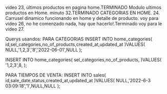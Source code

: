  video 23, últimos productos en pagina home.TERMINADO Modulo ultimos productos en Home.
minuto 32.TERMINADO CATEGORIAS EN HOME.
24. Carrusel dinamico funcionando en home y detalle de producto.
voy para video 26, no he comenzado nada, hay que hacerlo!.Terminado
voy para le video 27.

 Querys usandos:
 PARA CATEGORIAS
 INSERT INTO home_categories(
     id,sel_categories,no_of_products,created_at,updated_at
 )VALUES(
     NULL,'1,2,3','8','2022-06-01',NULL
 );

 INSERT INTO home_categories(
     sel_categories,no_of_products,
 )VALUES(
     '1,2,3',8,
 );

 PARA TIEMPOS DE VENTA:
 INSERT INTO sales(
     id,sale_date,status,created_at,updated_at
 )VALUES(
     NULL,'2022-6-3 03:09:18','1',NULL,NULL
 );